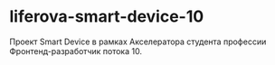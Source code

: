 # liferova-smart-device-10
Проект Smart Device в рамках Акселератора студента профессии Фронтенд-разработчик потока 10.
